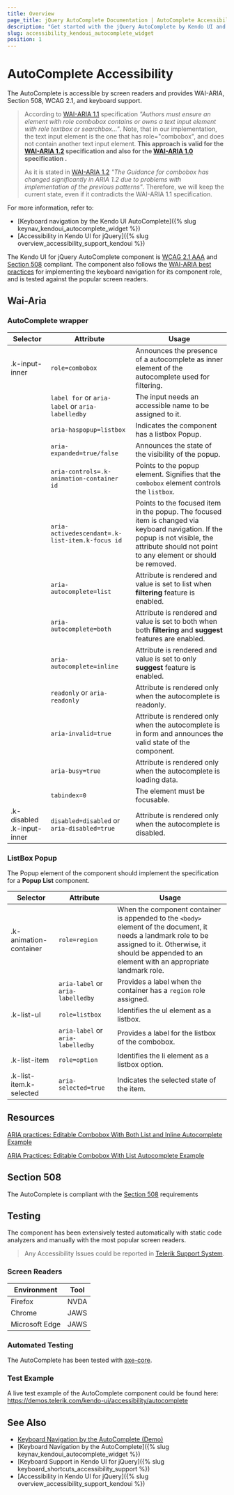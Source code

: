 ```yaml
---
title: Overview
page_title: jQuery AutoComplete Documentation | AutoComplete Accessibility
description: "Get started with the jQuery AutoComplete by Kendo UI and learn about its accessibility support for WAI-ARIA, Section 508, and WCAG 2.1."
slug: accessibility_kendoui_autocomplete_widget
position: 1
---
```


# AutoComplete Accessibility

The AutoComplete is accessible by screen readers and provides WAI-ARIA, Section 508, WCAG 2.1, and keyboard support.

> According to [WAI-ARIA 1.1](https://www.w3.org/TR/wai-aria/#combobox) specification *"Authors must ensure an element with role combobox contains or owns a text input element with role textbox or searchbox..."*. Note, that in our implementation, the text input element is the one that has role="combobox", and does not contain another text input element. **This approach is valid for the [WAI-ARIA 1.2](https://www.w3.org/TR/wai-aria-1.2/#combobox) specification and also for the [WAI-ARIA 1.0](https://www.w3.org/TR/wai-aria/#combobox) specification .**
>
> As it is stated in [WAI-ARIA 1.2](https://www.w3.org/TR/wai-aria-1.2/#combobox) *"The Guidance for combobox has changed significantly in ARIA 1.2 due to problems with implementation of the previous patterns"*. Therefore, we will keep the current state, even if it contradicts the WAI-ARIA 1.1 specification.

For more information, refer to:
* [Keyboard navigation by the Kendo UI AutoComplete]({% slug keynav_kendoui_autocomplete_widget %})
* [Accessibility in Kendo UI for jQuery]({% slug overview_accessibility_support_kendoui %})




The Kendo UI for jQuery AutoComplete component is [WCAG 2.1 AAA](https://www.w3.org/TR/WCAG21/) and [Section 508](http://www.section508.gov/) compliant. The component also follows the [WAI-ARIA best practices](https://www.w3.org/WAI/ARIA/apg/) for implementing the keyboard navigation for its component role, and is tested against the popular screen readers.

## Wai-Aria

### AutoComplete wrapper

| Selector | Attribute | Usage |
| -------- | --------- | ----- |
| .k-input-inner | `role=combobox` | Announces the presence of a autocomplete as inner element of the autocomplete used for filtering. |
|  | `label for` or `aria-label` or `aria-labelledby` | The input needs an accessible name to be assigned to it. |
|  | `aria-haspopup=listbox` | Indicates the component has a listbox Popup. |
|  | `aria-expanded=true/false` | Announces the state of the visibility of the popup. |
|  | `aria-controls=.k-animation-container id` | Points to the popup element. Signifies that the `combobox` element controls the `listbox`. |
|  | `aria-activedescendant=.k-list-item.k-focus id` | Points to the focused item in the popup. The focused item is changed via keyboard navigation. If the popup is not visible, the attribute should not point to any element or should be removed. |
|  | `aria-autocomplete=list` | Attribute is rendered and value is set to list when **filtering** feature is enabled. |
|  | `aria-autocomplete=both` | Attribute is rendered and value is set to both when both **filtering** and **suggest** features are enabled. |
|  | `aria-autocomplete=inline` | Attribute is rendered and value is set to only **suggest** feature is enabled. |
|  | `readonly` or `aria-readonly` | Attribute is rendered only when the autocomplete is readonly. |
|  | `aria-invalid=true` | Attribute is rendered only when the autocomplete is in form and announces the valid state of the component. |
|  | `aria-busy=true` | Attribute is rendered only when the autocomplete is loading data. |
|  | `tabindex=0` | The element must be focusable. |
| .k-disabled .k-input-inner | `disabled=disabled` or `aria-disabled=true` | Attribute is rendered only when the autocomplete is disabled. |

### ListBox Popup


The Popup element of the component should implement the specification for a **Popup List** component.

| Selector | Attribute | Usage |
| -------- | --------- | ----- |
| .k-animation-container | `role=region` | When the component container is appended to the `<body>` element of the document, it needs a landmark role to be assigned to it. Otherwise, it should be appended to an element with an appropriate landmark role. |
|  | `aria-label` or `aria-labelledby` | Provides a label when the container has a `region` role assigned. |
| .k-list-ul | `role=listbox` | Identifies the ul element as a listbox. |
|  | `aria-label` or `aria-labelledby` |  Provides a label for the listbox of the combobox. |
| .k-list-item | `role=option` | Identifies the li element as a listbox option. |
| .k-list-item.k-selected | `aria-selected=true` | Indicates the selected state of the item. |

## Resources

[ARIA practices: Editable Combobox With Both List and Inline Autocomplete Example](https://www.w3.org/WAI/ARIA/apg/example-index/combobox/combobox-autocomplete-both.html)

[ARIA Practices: Editable Combobox With List Autocomplete Example](https://www.w3.org/WAI/ARIA/apg/example-index/combobox/combobox-autocomplete-list.html)

## Section 508


The AutoComplete is compliant with the [Section 508](http://www.section508.gov/) requirements

## Testing


The component has been extensively tested automatically with static code analyzers and manually with the most popular screen readers.

> Any Accessibility Issues could be reported in [Telerik Support System](https://www.telerik.com/account/support-center).

### Screen Readers

| Environment | Tool |
| ----------- | ---- |
| Firefox | NVDA |
| Chrome | JAWS |
| Microsoft Edge | JAWS |



### Automated Testing

The AutoComplete has been tested with [axe-core](https://github.com/dequelabs/axe-core).

### Test Example

A live test example of the AutoComplete component could be found here: https://demos.telerik.com/kendo-ui/accessibility/autocomplete

## See Also

* [Keyboard Navigation by the AutoComplete (Demo)](https://demos.telerik.com/kendo-ui/autocomplete/keyboard-navigation)
* [Keyboard Navigation by the AutoComplete]({% slug keynav_kendoui_autocomplete_widget %})
* [Keyboard Support in Kendo UI for jQuery]({% slug keyboard_shortcuts_accessibility_support %})
* [Accessibility in Kendo UI for jQuery]({% slug overview_accessibility_support_kendoui %})